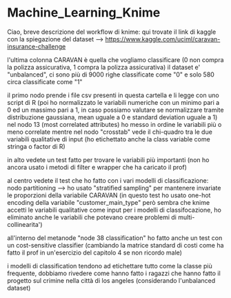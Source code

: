 # Machine_Learning_Knime

Ciao,
breve descrizione del workflow di knime:
qui trovate il link di kaggle con la spiegazione del dataset --> https://www.kaggle.com/uciml/caravan-insurance-challenge 

l'ultima colonna CARAVAN è quella che vogliamo classificare (0 non compra la polizza assicurativa, 1 compra la polizza assicurativa)
il dataset e' "unbalanced", ci sono più di 9000 righe classificate come "0" e solo 580 circa classificate come "1"

il primo nodo prende i file csv presenti in questa cartella e li legge con uno script di R (poi ho normalizzato le variabili numeriche con un minimo pari a 0
ed un massimo pari a 1, in caso possiamo valutare se normalizzare tramite distribuzione gaussiana, mean uguale a 0 e standard deviation uguale a 1)
nel nodo 13 (most correlated attributes) ho messo in ordine le variabili più o meno correlate
mentre nel nodo "crosstab" vede il chi-quadro tra le due variabili qualitative di input (ho etichettato anche la class variable come stringa o factor di R)

in alto vedete un test fatto per trovare le variabili più importanti (non ho ancora usato i metodi di filter e wrapper che ha caricato il prof)

al centro vedete il test che ho fatto con i vari modelli di classificazione:
nodo partitioning --> ho usato "stratified sampling" per mantenere invariate le proporzioni della variabile CARAVAN
(in questo test ho usato one-hot encoding della variabile "customer_main_type" però sembra che knime accetti le variabili qualitative 
come input per i modelli di classifocazione, ho eliminato anche le variabili che potevano creare problemi di multi-collinearita')

all'interno del metanode "node 38 classification" ho fatto anche un test con un cost-sensitive classifier (cambiando la matrice standard di costi
come ha fatto il prof in un'esercizio del capitolo 4 se non ricordo male)

i modelli di classification tendono ad etichettare tutto come la classe più frequente, dobbiamo rivedere come hanno fatto i ragazzi che hanno
fatto il progetto sul crimine nella città di los angeles (considerando l'unbalanced dataset)
